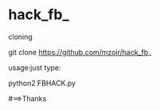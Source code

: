 # hack_fb_



cloning

git clone https://github.com/mzoir/hack_fb_



usage:just type:



python2 FBHACK.py


#==>Thanks
